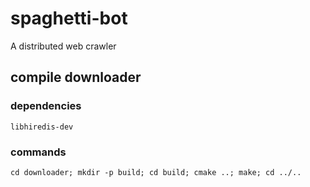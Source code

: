 # spaghetti-bot
A distributed web crawler


## compile downloader

### dependencies
```
libhiredis-dev
```

### commands

```
cd downloader; mkdir -p build; cd build; cmake ..; make; cd ../..
```


